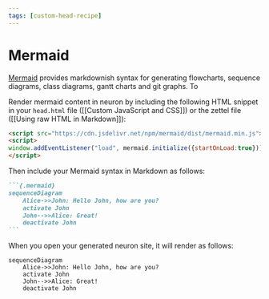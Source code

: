 ```yaml
---
tags: [custom-head-recipe]
---
```


# Mermaid

[Mermaid](https://mermaid-js.github.io/mermaid/) provides markdownish syntax for generating flowcharts, sequence diagrams, class diagrams, gantt charts and git graphs. To 

Render mermaid content in neuron by including the following HTML snippet in your `head.html` file ([[Custom JavaScript and CSS]]) or the zettel file ([[Using raw HTML in Markdown]]):

```html
<script src="https://cdn.jsdelivr.net/npm/mermaid/dist/mermaid.min.js"></script>
<script>
window.addEventListener("load", mermaid.initialize({startOnLoad:true}))
</script>
```

Then include your Mermaid syntax in Markdown as follows:

~~~markdown
```{.mermaid}
sequenceDiagram
    Alice->>John: Hello John, how are you?
    activate John
    John-->>Alice: Great!
    deactivate John
```
~~~

When you open your generated neuron site, it will render as follows:

```{.mermaid}
sequenceDiagram
    Alice->>John: Hello John, how are you?
    activate John
    John-->>Alice: Great!
    deactivate John
```

<!-- Usually this goes to head.html, but we include it here because we don't want the JS to run on other note files. -->
<script src="https://cdn.jsdelivr.net/npm/mermaid/dist/mermaid.min.js"></script>
<script>
window.addEventListener("load", mermaid.initialize({startOnLoad:true}))
</script>

